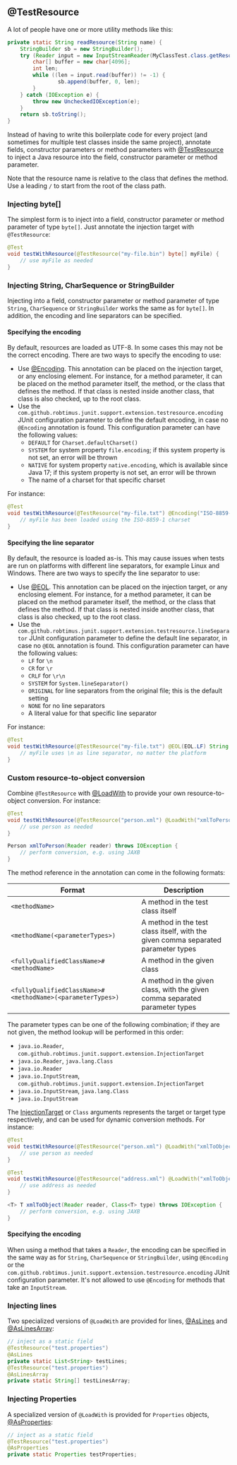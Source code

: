 <head>
  <title>@TestResource</title>
</head>

## @TestResource

A lot of people have one or more utility methods like this:

```java
private static String readResource(String name) {
    StringBuilder sb = new StringBuilder();
    try (Reader input = new InputStreamReader(MyClassTest.class.getResourceAsStream(name), StandardCharsets.UTF_8)) {
        char[] buffer = new char[4096];
        int len;
        while ((len = input.read(buffer)) != -1) {
                sb.append(buffer, 0, len);
        }
    } catch (IOException e) {
        throw new UncheckedIOException(e);
    }
    return sb.toString();
}
```

Instead of having to write this boilerplate code for every project (and sometimes for multiple test classes inside the same project), annotate fields, constructor parameters or method parameters with [@TestResource](../apidocs/com/github/robtimus/junit/support/extension/testresource/TestResource.html) to inject a Java resource into the field, constructor parameter or method parameter.

Note that the resource name is relative to the class that defines the method. Use a leading `/` to start from the root of the class path.

### Injecting byte[]

The simplest form is to inject into a field, constructor parameter or method parameter of type `byte[]`. Just annotate the injection target with `@TestResource`:

```java
@Test
void testWithResource(@TestResource("my-file.bin") byte[] myFile) {
    // use myFile as needed
}
```

### Injecting String, CharSequence or StringBuilder

Injecting into a field, constructor parameter or method parameter of type `String`, `CharSequence` or `StringBuilder` works the same as for `byte[]`. In addition, the encoding and line separators can be specified.

#### Specifying the encoding

By default, resources are loaded as UTF-8. In some cases this may not be the correct encoding. There are two ways to specify the encoding to use:

* Use [@Encoding](../apidocs/com/github/robtimus/junit/support/extension/testresource/Encoding.html). This annotation can be placed on the injection target, or any enclosing element. For instance, for a method parameter, it can be placed on the method parameter itself, the method, or the class that defines the method. If that class is nested inside another class, that class is also checked, up to the root class.
* Use the `com.github.robtimus.junit.support.extension.testresource.encoding` JUnit configuration parameter to define the default encoding, in case no `@Encoding` annotation is found. This configuration parameter can have the following values:
    * `DEFAULT` for `Charset.defaultCharset()`
    * `SYSTEM` for system property `file.encoding`; if this system property is not set, an error will be thrown
    * `NATIVE` for system property `native.encoding`, which is available since Java 17; if this system property is not set, an error will be thrown
    * The name of a charset for that specific charset

For instance:

```java
@Test
void testWithResource(@TestResource("my-file.txt") @Encoding("ISO-8859-1") String myFile) {
    // myFile has been loaded using the ISO-8859-1 charset
}
```


#### Specifying the line separator

By default, the resource is loaded as-is. This may cause issues when tests are run on platforms with different line separators, for example Linux and Windows. There are two ways to specify the line separator to use:

* Use [@EOL](../apidocs/com/github/robtimus/junit/support/extension/testresource/EOL.html). This annotation can be placed on the injection target, or any enclosing element. For instance, for a method parameter, it can be placed on the method parameter itself, the method, or the class that defines the method. If that class is nested inside another class, that class is also checked, up to the root class.
* Use the `com.github.robtimus.junit.support.extension.testresource.lineSeparator` JUnit configuration parameter to define the default line separator, in case no `@EOL` annotation is found. This configuration parameter can have the following values:
    * `LF` for `\n`
    * `CR` for `\r`
    * `CRLF` for `\r\n`
    * `SYSTEM` for `System.lineSeparator()`
    * `ORIGINAL` for line separators from the original file; this is the default setting
    * `NONE` for no line separators
    * A literal value for that specific line separator

For instance:

```java
@Test
void testWithResource(@TestResource("my-file.txt") @EOL(EOL.LF) String myFile) {
    // myFile uses \n as line separator, no matter the platform
}
```

### Custom resource-to-object conversion

Combine `@TestResource` with [@LoadWith](../apidocs/com/github/robtimus/junit/support/extension/testresource/LoadWith.html) to provide your own resource-to-object conversion. For instance:

```java
@Test
void testWithResource(@TestResource("person.xml") @LoadWith("xmlToPerson") Person person) {
    // use person as needed
}

Person xmlToPerson(Reader reader) throws IOException {
    // perform conversion, e.g. using JAXB
}
```

The method reference in the annotation can come in the following formats:

| Format                                                   | Description                                                                       |
|----------------------------------------------------------|-----------------------------------------------------------------------------------|
|`<methodName>`                                            | A method in the test class itself                                                 |
|`<methodName(<parameterTypes>)`                           | A method in the test class itself, with the given comma separated parameter types |
|`<fullyQualifiedClassName>#<methodName>`                  | A method in the given class                                                       |
|`<fullyQualifiedClassName>#<methodName>(<parameterTypes>)`| A method in the given class, with the given comma separated parameter types       |

The parameter types can be one of the following combination; if they are not given, the method lookup will be performed in this order:
* `java.io.Reader`, `com.github.robtimus.junit.support.extension.InjectionTarget`
* `java.io.Reader`, `java.lang.Class`
* `java.io.Reader`
* `java.io.InputStream`, `com.github.robtimus.junit.support.extension.InjectionTarget`
* `java.io.InputStream`, `java.lang.Class`
* `java.io.InputStream`

The [InjectionTarget](../apidocs/com/github/robtimus/junit/support/extension/InjectionTarget.html) or `Class` arguments represents the target or target type respectively, and can be used for dynamic conversion methods. For instance:

```java
@Test
void testWithResource(@TestResource("person.xml") @LoadWith("xmlToObject") Person person) {
    // use person as needed
}

@Test
void testWithResource(@TestResource("address.xml") @LoadWith("xmlToObject") Address address) {
    // use address as needed
}

<T> T xmlToObject(Reader reader, Class<T> type) throws IOException {
    // perform conversion, e.g. using JAXB
}
```


#### Specifying the encoding

When using a method that takes a `Reader`, the encoding can be specified in the same way as for `String`, `CharSequence` or `StringBuilder`, using `@Encoding` or the `com.github.robtimus.junit.support.extension.testresource.encoding` JUnit configuration parameter. It's not allowed to use `@Encoding` for methods that take an `InputStream`.

### Injecting lines

Two specialized versions of `@LoadWith` are provided for lines, [@AsLines](../apidocs/com/github/robtimus/junit/support/extension/testresource/AsLines.html) and [@AsLinesArray](../apidocs/com/github/robtimus/junit/support/extension/testresource/AsLinesArray.html):

```java
// inject as a static field
@TestResource("test.properties")
@AsLines
private static List<String> testLines;
@TestResource("test.properties")
@AsLinesArray
private static String[] testLinesArray;
```

### Injecting Properties

A specialized version of `@LoadWith` is provided for `Properties` objects, [@AsProperties](../apidocs/com/github/robtimus/junit/support/extension/testresource/AsProperties.html):

```java
// inject as a static field
@TestResource("test.properties")
@AsProperties
private static Properties testProperties;
```
